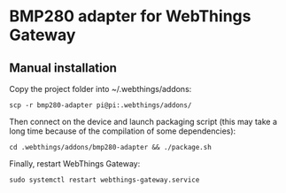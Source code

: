 # BMP280 adapter for WebThings Gateway

## Manual installation
Copy the project folder into ~/.webthings/addons:
```
scp -r bmp280-adapter pi@pi:.webthings/addons/
```

Then connect on the device and launch packaging script (this may take a long time because of the compilation of some dependencies):
```
cd .webthings/addons/bmp280-adapter && ./package.sh
```

Finally, restart WebThings Gateway:
```
sudo systemctl restart webthings-gateway.service
```
